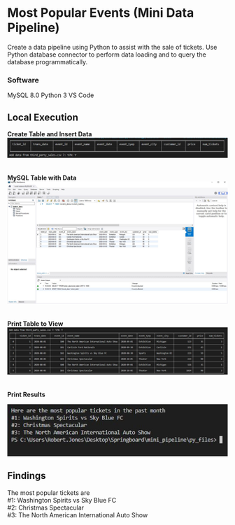 # Most Popular Events (Mini Data Pipeline)
Create a data pipeline using Python to assist with the sale of tickets. 
Use Python database connector to perform data loading and to query the database programmatically.
### Software 
MySQL 8.0
Python 3
VS Code
## Local Execution 
<strong>Create Table and Insert Data</strong>
![Alt Text](screenshots/add_data.JPG?raw=true "create empty table, add data")
<br clear="left"/><br clear="left"/><br clear="left"/>
<strong>MySQL Table with Data</strong>
![Alt Text](screenshots/sql_table.JPG?raw=true "create empty table, add data")
<br clear="left"/><br clear="left"/><br clear="left"/>
<strong>Print Table to View</strong>
![Alt Text](screenshots/print_table.JPG?raw=true "load output")
<br clear="left"/><br clear="left"/><br clear="left"/>
<strong>Print Results</strong>
<p align="center">
    <img src="screenshots/result.JPG">
</p>

## Findings
The most popular tickets are <br>
#1: Washington Spirits vs Sky Blue FC <br>
#2: Christmas Spectacular <br>
#3: The North American International Auto Show <br>
